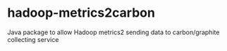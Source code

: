 hadoop-metrics2carbon
=====================

Java package to allow Hadoop metrics2 sending data to carbon/graphite collecting service